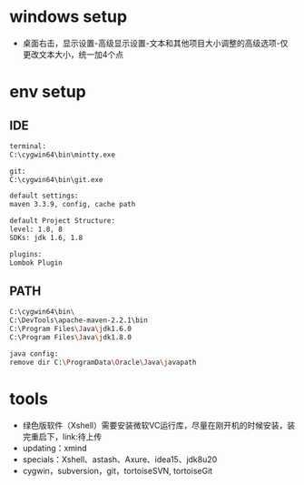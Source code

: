 # windows setup
- 桌面右击，显示设置-高级显示设置-文本和其他项目大小调整的高级选项-仅更改文本大小，统一加4个点

# env setup
## IDE
```bash
terminal:
C:\cygwin64\bin\mintty.exe

git:
C:\cygwin64\bin\git.exe

default settings:
maven 3.3.9, config, cache path

default Project Structure:
level: 1.8, 8
SDKs: jdk 1.6, 1.8

plugins:
Lombok Plugin
```


## PATH
```bash
C:\cygwin64\bin\
C:\DevTools\apache-maven-2.2.1\bin
C:\Program Files\Java\jdk1.6.0
C:\Program Files\Java\jdk1.8.0

java config:
remove dir C:\ProgramData\Oracle\Java\javapath
```

# tools
- 绿色版软件（Xshell）需要安装微软VC运行库，尽量在刚开机的时候安装，装完重启下，link:待上传
- updating：xmind
- specials：Xshell、astash、Axure、idea15、jdk8u20
- cygwin，subversion，git，tortoiseSVN, tortoiseGit
